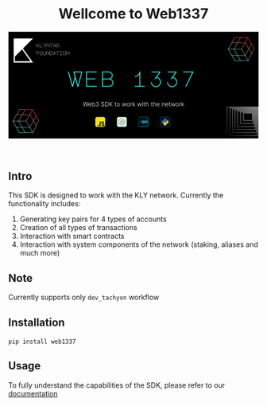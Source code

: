 <div align="center">

# **Wellcome to Web1337**

![cover](./SDKCover.svg)

</div>

<br/>

## Intro

This SDK is designed to work with the KLY network. Currently the functionality includes:

1) Generating key pairs for 4 types of accounts
2) Creation of all types of transactions
3) Interaction with smart contracts
4) Interaction with system components of the network (staking, aliases and much more)

## Note

Currently supports only <code>dev_tachyon</code> workflow


## Installation

```shell
pip install web1337
```


## Usage

To fully understand the capabilities of the SDK, please refer to our [documentation](https://docs.klyntar.org/)